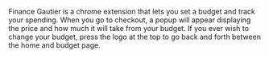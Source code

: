 Finance Gautier is a chrome extension that lets you set a budget and track your spending.
When you go to checkout, a popup will appear displaying the price and how much it will take from your budget.
If you ever wish to change your budget, press the logo at the top to go back and forth between the home and budget page.
